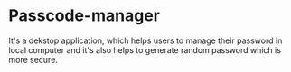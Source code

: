 # Passcode-manager
It's a dekstop application, which helps users to manage their password in local computer and it's also helps to generate random password which is more secure.
